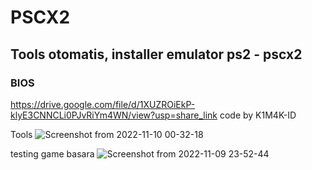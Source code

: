 # PSCX2
## Tools otomatis, installer emulator ps2 - pscx2
### BIOS
https://drive.google.com/file/d/1XUZROiEkP-klyE3CNNCLi0PJvRiYm4WN/view?usp=share_link
code by K1M4K-ID

Tools
![Screenshot from 2022-11-10 00-32-18](https://user-images.githubusercontent.com/46388169/200902457-b2ca6ba7-cc26-4fd7-ba41-bbd5b97748e9.png)

testing game basara
![Screenshot from 2022-11-09 23-52-44](https://user-images.githubusercontent.com/46388169/200902168-faa8c4d2-b593-4b83-8a3e-f8cb7b69619d.png)
